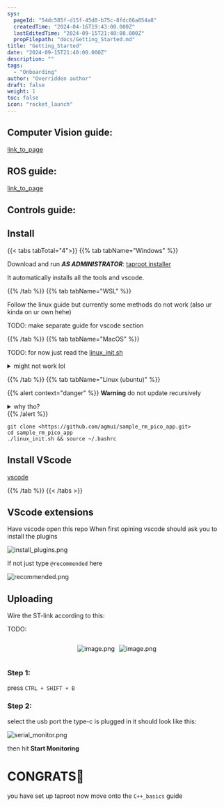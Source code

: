 ```yaml
---
sys:
  pageId: "54dc585f-d15f-45d0-b75c-8fdc66a854a8"
  createdTime: "2024-04-16T19:43:00.000Z"
  lastEditedTime: "2024-09-15T21:40:00.000Z"
  propFilepath: "docs/Getting_Started.md"
title: "Getting_Started"
date: "2024-09-15T21:40:00.000Z"
description: ""
tags:
  - "Onboarding"
author: "Overridden author"
draft: false
weight: 1
toc: false
icon: "rocket_launch"
---
```


## Computer Vision guide:

[link_to_page](86d45bc0-388b-4d26-8848-44f255f73d0e)

## ROS guide:

[link_to_page](3c76c1de-ec8f-46d6-8b0a-294005edc2d5)

## Controls guide:

## Install

{{< tabs tabTotal="4">}}
{{% tab tabName="Windows" %}}

Download and run _**AS ADMINISTRATOR**_: [taproot installer](https://github.com/Thornbots/TeachingFreshies/releases/tag/1.0)

It automatically installs all the tools and vscode.

{{% /tab %}}
{{% tab tabName="WSL" %}}

Follow the linux guide but currently some methods do not work (also ur kinda on ur own hehe)

TODO: make separate guide for vscode section

{{% /tab %}}
{{% tab tabName="MacOS" %}}

TODO: for now just read the [linux_init.sh](https://github.com/agmui/sample_rm_pico_app/blob/main/linux_init.sh)

<details>
<summary>might not work lol</summary>

`brew install libusb pkg-config`

Next install: [vscode](https://code.visualstudio.com/Download)

</details>

{{% /tab %}}
{{% tab tabName="Linux (ubuntu)" %}}

{{% alert context="danger" %}}
**Warning** do not update recursively
<details>
<summary>why tho?</summary>
There are some submodules that may go on for a while (like tinyusb) and I highly
recommend you don't need to get them.
If you want to see what submodules I update just look in `linux_init.sh`
</details>
{{% /alert %}}

```shell
git clone <https://github.com/agmui/sample_rm_pico_app.git>
cd sample_rm_pico_app
./linux_init.sh && source ~/.bashrc
```

## Install VScode

[vscode](https://code.visualstudio.com/Download)

{{% /tab %}}
{{< /tabs >}}

## VScode extensions

Have vscode open this repo
When first opining vscode should ask you to install the plugins

![install_plugins.png](https://prod-files-secure.s3.us-west-2.amazonaws.com/d518164a-d88e-44d1-a4ee-3adb3bd8bce0/89bd30f0-1825-4e77-867b-0a41ce370880/install_plugins.png?X-Amz-Algorithm=AWS4-HMAC-SHA256&X-Amz-Content-Sha256=UNSIGNED-PAYLOAD&X-Amz-Credential=ASIAZI2LB4667X6GSSPO%2F20250319%2Fus-west-2%2Fs3%2Faws4_request&X-Amz-Date=20250319T090830Z&X-Amz-Expires=3600&X-Amz-Security-Token=IQoJb3JpZ2luX2VjEBkaCXVzLXdlc3QtMiJGMEQCICibmDK%2B6d9IzL%2FHKHfizBLd8n%2FqF7cN58Umr1Jqdt3xAiA5u%2B4TaPJaEyAOMjlmMMEjXMYQUKQjrDAit7WgO2S42Sr%2FAwhyEAAaDDYzNzQyMzE4MzgwNSIMmk7Rklm3Dofamy8KKtwD0fMH6mCjXaBhvseNcuzWsVKQ8QWbIdaGBEb%2Bd64wTQKkBlQIHFkambQwfaa1%2FOy%2FYKmVOpmfYZjRryYGWX4Yj5xRypUVfKE2CnqdBNiV4k%2FR%2F8anCqx4l0MtsrVXYjfSvzrhKtYzE%2FKQf%2B9wL8cmkYAtRsWuV1YuXkXP0DSIcEVkFzWy8%2FyeEdP69EcJp%2BtrKYwmI8%2F670CiI%2BX50OwmfXd6KqSBLIhoEj%2Bo60oc6xHx5aNMhxrbtCGe%2BQSkhKLhtSz7H3lVFsLDmn%2FBwZnPG6A5NGvo5ngl6KNN%2B3fa%2B%2F1vKUibebUAENPA52iCDocxJQXTj%2FNXfNjicUKLaB6Du1SP9r31r54HVymYhO%2BRFUzEY2wv2gdwc5HhyNV544wmwU80B%2Ft%2BfpcCunPjUbRtbA5RiSAKC%2F%2FCw8tJO0yrKkixcM9s8qA8KhnJwwX%2FKDYm19XBKNHfr1T0VIuZNJbPwpQhsnX6fls6Ri7caAWTMiC%2BA1nuOgoDsR2ONkxXERZUFxv3Gq9nS6s9brSOjSWmT8vKolPKSbrL6f0de5xVYS5OSMD1fC8VslwS769GhladuwE6JZOZCWJEDs1m894vHhv62bs01TI4uZNxHgDrkVx0D1no3RYvvY%2BbGtgwxoLqvgY6pgGIP2sffFB5K1jTEFP05bLVSDRXrOay%2BPMt4KlwPmP4VKgqADUzD%2Fw3HUiZ98TxFIOnP2uC%2Fq4vcjugBtSnsQh%2BLkNJk2nRER2gyL4zncgmQUXLuJFaJLAyFYQ9NEg7zL%2B3sGyx6dQJ%2Bi1cqFpRWK6p%2Bf65BooW2C%2Bxlrcw9xHwa2AP%2BTLHNo54Oh3TJbNt%2F0o7w%2B8y8NGvLMClkP%2FUYIpDXWEbp%2BZd&X-Amz-Signature=84c63e3846badb8497dde693df23f279892c387da301bed6aef2819c037e555c&X-Amz-SignedHeaders=host&x-id=GetObject)

If not just type `@recommended` here  

![recommended.png](https://prod-files-secure.s3.us-west-2.amazonaws.com/d518164a-d88e-44d1-a4ee-3adb3bd8bce0/61e661e9-5d85-4dfc-be0d-8d2097a5e793/recommended.png?X-Amz-Algorithm=AWS4-HMAC-SHA256&X-Amz-Content-Sha256=UNSIGNED-PAYLOAD&X-Amz-Credential=ASIAZI2LB4667X6GSSPO%2F20250319%2Fus-west-2%2Fs3%2Faws4_request&X-Amz-Date=20250319T090830Z&X-Amz-Expires=3600&X-Amz-Security-Token=IQoJb3JpZ2luX2VjEBkaCXVzLXdlc3QtMiJGMEQCICibmDK%2B6d9IzL%2FHKHfizBLd8n%2FqF7cN58Umr1Jqdt3xAiA5u%2B4TaPJaEyAOMjlmMMEjXMYQUKQjrDAit7WgO2S42Sr%2FAwhyEAAaDDYzNzQyMzE4MzgwNSIMmk7Rklm3Dofamy8KKtwD0fMH6mCjXaBhvseNcuzWsVKQ8QWbIdaGBEb%2Bd64wTQKkBlQIHFkambQwfaa1%2FOy%2FYKmVOpmfYZjRryYGWX4Yj5xRypUVfKE2CnqdBNiV4k%2FR%2F8anCqx4l0MtsrVXYjfSvzrhKtYzE%2FKQf%2B9wL8cmkYAtRsWuV1YuXkXP0DSIcEVkFzWy8%2FyeEdP69EcJp%2BtrKYwmI8%2F670CiI%2BX50OwmfXd6KqSBLIhoEj%2Bo60oc6xHx5aNMhxrbtCGe%2BQSkhKLhtSz7H3lVFsLDmn%2FBwZnPG6A5NGvo5ngl6KNN%2B3fa%2B%2F1vKUibebUAENPA52iCDocxJQXTj%2FNXfNjicUKLaB6Du1SP9r31r54HVymYhO%2BRFUzEY2wv2gdwc5HhyNV544wmwU80B%2Ft%2BfpcCunPjUbRtbA5RiSAKC%2F%2FCw8tJO0yrKkixcM9s8qA8KhnJwwX%2FKDYm19XBKNHfr1T0VIuZNJbPwpQhsnX6fls6Ri7caAWTMiC%2BA1nuOgoDsR2ONkxXERZUFxv3Gq9nS6s9brSOjSWmT8vKolPKSbrL6f0de5xVYS5OSMD1fC8VslwS769GhladuwE6JZOZCWJEDs1m894vHhv62bs01TI4uZNxHgDrkVx0D1no3RYvvY%2BbGtgwxoLqvgY6pgGIP2sffFB5K1jTEFP05bLVSDRXrOay%2BPMt4KlwPmP4VKgqADUzD%2Fw3HUiZ98TxFIOnP2uC%2Fq4vcjugBtSnsQh%2BLkNJk2nRER2gyL4zncgmQUXLuJFaJLAyFYQ9NEg7zL%2B3sGyx6dQJ%2Bi1cqFpRWK6p%2Bf65BooW2C%2Bxlrcw9xHwa2AP%2BTLHNo54Oh3TJbNt%2F0o7w%2B8y8NGvLMClkP%2FUYIpDXWEbp%2BZd&X-Amz-Signature=27c6b94b9a637cc5efce4f962c6a753434154c8c20a4c95f312dea57662edfd7&X-Amz-SignedHeaders=host&x-id=GetObject)

## Uploading

Wire the ST-link according to this:

TODO:

<div style="display: flex;flex-direction: row; column-gap:10px; max-width: 630px;justify-content: center;">
<div>

![image.png](https://prod-files-secure.s3.us-west-2.amazonaws.com/d518164a-d88e-44d1-a4ee-3adb3bd8bce0/210ecb78-1116-4d7b-b9b7-2292f66fa2c2/image.png?X-Amz-Algorithm=AWS4-HMAC-SHA256&X-Amz-Content-Sha256=UNSIGNED-PAYLOAD&X-Amz-Credential=ASIAZI2LB4665SMV44TD%2F20250319%2Fus-west-2%2Fs3%2Faws4_request&X-Amz-Date=20250319T090834Z&X-Amz-Expires=3600&X-Amz-Security-Token=IQoJb3JpZ2luX2VjEBkaCXVzLXdlc3QtMiJHMEUCIQDrHh57POYjF%2BwZfVPUVQ%2FXbj1K8H2KXG6lDF0nN%2FOqpAIgBQLrG7I0qo9Dor9J4Uf%2FDvUPQbMvljCklyenSro7L04q%2FwMIchAAGgw2Mzc0MjMxODM4MDUiDHCt4JwMa4SL5uOmWyrcAwGiSzCX%2F1nL5yEGLgSL7WXPo2QOLn52uxVJsQKUdL4uk%2BOflF7ahJ8W4qphN3t0P3N97q4nSl85g1CfBi2cTj4IT7PtNtjnlHK5rHJUXrbpqtN1wTngBzhVknrB8E%2BcY7uhZp0BKr7RrdKKvAq28I2fwKcGz1Sair6qWkgryyMrKN2nfcoP4BKbif6tRDCio3SCNVtMgkwRjlmeKRpAQ3JToU%2BmNTSNHkDFc9%2BMyLafdffxLq%2FS9lloIXPQTIhsaxD5qPYihadMIU2y48wS5IoFlYCEJpdxeosBeRMDOLtMXHDewfz4Mh04Q8JthuhfxrvOpAARUaYbVl6LEsHOsSc6acnC2ZuRVc7xSXsYEb9Gxr67D8wtj77XhMftFerAyb6zaZ0S9qj8wZpk0rhiHoSsYZffUTuDDZRHAS7Jk20%2Fnwow5tYQvdiw7nvucxNCB4dO%2B8sClP9lGDzsNuMumI5ZlX9kindaqGO3MRrkhb2vGexJ9RpAoKRTsTkDlcMzJ2IfF800BUxcFZSmC%2B3sjvXWQM47deUq9eXZy%2BUSH%2B7Ep3aGfE3ojq7KRFxh63j6zjX15qOvArwjt3Wibfk5bHKSMGoh5cEwcQM4pvc636UezEM7SYnPFlQbO5OjMNWC6r4GOqUBNbXmMZSNpGrXDnoGOoXG0FkTf5fruuh24ii0sbtANaOrmn5KlC0IJiRHkCp8sBBj11CQufgW%2BomZ8EPgNPee0TgPKkChL7PU9ikbssp0gMAq7m8XP%2FisIodCH4eQB5BYsxVz8%2FAz%2BZkmDSotttNNzt%2F2KZhwB1iab3v%2FaavYWY5T8v5HeEA1AWZ6GYvaKFtzao%2F2Ojg30e1pEZ7pMy7eXg6RNqmK&X-Amz-Signature=5e3410849f8344191a0ddc4ce23368151c871fca7b77fe8a49a1b2dd8b7cdf81&X-Amz-SignedHeaders=host&x-id=GetObject)

</div>
<div>

![image.png](https://prod-files-secure.s3.us-west-2.amazonaws.com/d518164a-d88e-44d1-a4ee-3adb3bd8bce0/33a0fd0f-8ca6-4a86-8e09-26e95ded1fff/image.png?X-Amz-Algorithm=AWS4-HMAC-SHA256&X-Amz-Content-Sha256=UNSIGNED-PAYLOAD&X-Amz-Credential=ASIAZI2LB466ZIKLKW7H%2F20250319%2Fus-west-2%2Fs3%2Faws4_request&X-Amz-Date=20250319T090836Z&X-Amz-Expires=3600&X-Amz-Security-Token=IQoJb3JpZ2luX2VjEBkaCXVzLXdlc3QtMiJHMEUCIQCFZ%2BpHkPvO3Gd%2FpBY9Jg8SfiU1gTF%2BrVxqNxeSzAw4gwIgY5iTV%2ByYKW8Q0fY7F78ow7u5aLhylZsEf9h5r5%2FgxfQq%2FwMIchAAGgw2Mzc0MjMxODM4MDUiDFoKqIwT6KcLVQhbHyrcA0yMhnQZvVJgqTjFEiZYMmREYuS%2F6Cc1hNGKfJ6mCYZpB6ITnDXPi83addEhQsMNqkqjIuVpQ1HJAvWTBtggQZFrQK7voToPE2qh6kunMCkMyZH2iMddAAK5f4NjbdZmYlI5nMnEwE11JKW%2FwCsF4Zd2wo6VZpE92m6vM7IxYDB2lBVq952js8EVsS2V7vUlevd5SNPpbK3DzGTsKfi1eSJdMMHrydlpeJ30Da1cP%2BG7Y1Bz0m9b%2FCJy5i4f65u5H81S2lcxJ0i0MAa5ST4mV3sB7qZuANm5CcPBbafBXAW9jwvR4heYiWTRNMUcLmOxSbfVvnww2hUzQnyR6Pg%2BeFO%2FwZqFj356OCciPUodoC9el%2FLDDmsP1UrRxwUFtaVOPzAOhZ8HdUFTjQAiFj1fzGyG7jUZL%2FxtNzGv5H6V9daU8SZNyyqB7T%2BxRdMGPpYUYDKRx9Ef7kFzg%2BzLvGEBCKFn%2Bg48XLcuFa2x3Bvv0YwAT%2F0o8oIkkywKuM4UCnMHACpQXhFmm7YNxeXF%2FqtjSvQLxZoYmg52u5Ve92muOAtuU8YUICmJhI1%2BUK88XDRcVKY0vgfbM9ulZM1t4C295jasTOtpQQOOkQjNPi8QXgqf1mO3CqBvmW05fpxGMOaC6r4GOqUBA1rIVgc1tUZoJdqJBk4DDRDbd7E0AciSDbDp8paAhpxe0QLlZ96MdwbXUgG4zRzsnnkQuAroki03bUyURzDdW%2BhD59PJ%2F5AELvJ70Pqa0QHrFNWtJ%2BZw4rN4M6tlTZf8iLXpZtNOzVlxuDDK6JgQADOlUYOxuYpzR%2BNwsa8RVYMRjvZfjVVZUSQ3hysXszHyrbnCFNxqKrBGFzASjnRWVGXDCuWZ&X-Amz-Signature=2e51f9e69d355db8b7942e18b3baeb920e61c547fdebe02983c6269d5012974d&X-Amz-SignedHeaders=host&x-id=GetObject)

</div>
</div>

### Step 1:

press `CTRL + SHIFT + B`

### Step 2:

select the usb port the type-c is plugged in it should look like this:

![serial_monitor.png](https://prod-files-secure.s3.us-west-2.amazonaws.com/d518164a-d88e-44d1-a4ee-3adb3bd8bce0/f03f4774-05d4-4393-b6a0-d5efb6d315ab/serial_monitor.png?X-Amz-Algorithm=AWS4-HMAC-SHA256&X-Amz-Content-Sha256=UNSIGNED-PAYLOAD&X-Amz-Credential=ASIAZI2LB4667X6GSSPO%2F20250319%2Fus-west-2%2Fs3%2Faws4_request&X-Amz-Date=20250319T090830Z&X-Amz-Expires=3600&X-Amz-Security-Token=IQoJb3JpZ2luX2VjEBkaCXVzLXdlc3QtMiJGMEQCICibmDK%2B6d9IzL%2FHKHfizBLd8n%2FqF7cN58Umr1Jqdt3xAiA5u%2B4TaPJaEyAOMjlmMMEjXMYQUKQjrDAit7WgO2S42Sr%2FAwhyEAAaDDYzNzQyMzE4MzgwNSIMmk7Rklm3Dofamy8KKtwD0fMH6mCjXaBhvseNcuzWsVKQ8QWbIdaGBEb%2Bd64wTQKkBlQIHFkambQwfaa1%2FOy%2FYKmVOpmfYZjRryYGWX4Yj5xRypUVfKE2CnqdBNiV4k%2FR%2F8anCqx4l0MtsrVXYjfSvzrhKtYzE%2FKQf%2B9wL8cmkYAtRsWuV1YuXkXP0DSIcEVkFzWy8%2FyeEdP69EcJp%2BtrKYwmI8%2F670CiI%2BX50OwmfXd6KqSBLIhoEj%2Bo60oc6xHx5aNMhxrbtCGe%2BQSkhKLhtSz7H3lVFsLDmn%2FBwZnPG6A5NGvo5ngl6KNN%2B3fa%2B%2F1vKUibebUAENPA52iCDocxJQXTj%2FNXfNjicUKLaB6Du1SP9r31r54HVymYhO%2BRFUzEY2wv2gdwc5HhyNV544wmwU80B%2Ft%2BfpcCunPjUbRtbA5RiSAKC%2F%2FCw8tJO0yrKkixcM9s8qA8KhnJwwX%2FKDYm19XBKNHfr1T0VIuZNJbPwpQhsnX6fls6Ri7caAWTMiC%2BA1nuOgoDsR2ONkxXERZUFxv3Gq9nS6s9brSOjSWmT8vKolPKSbrL6f0de5xVYS5OSMD1fC8VslwS769GhladuwE6JZOZCWJEDs1m894vHhv62bs01TI4uZNxHgDrkVx0D1no3RYvvY%2BbGtgwxoLqvgY6pgGIP2sffFB5K1jTEFP05bLVSDRXrOay%2BPMt4KlwPmP4VKgqADUzD%2Fw3HUiZ98TxFIOnP2uC%2Fq4vcjugBtSnsQh%2BLkNJk2nRER2gyL4zncgmQUXLuJFaJLAyFYQ9NEg7zL%2B3sGyx6dQJ%2Bi1cqFpRWK6p%2Bf65BooW2C%2Bxlrcw9xHwa2AP%2BTLHNo54Oh3TJbNt%2F0o7w%2B8y8NGvLMClkP%2FUYIpDXWEbp%2BZd&X-Amz-Signature=ea0f0ecd2d9f412e27093049b665a55f54f909b6fe8b14b95c672c8ae58b898c&X-Amz-SignedHeaders=host&x-id=GetObject)

then hit **Start Monitoring**

# CONGRATS🎉

you have set up taproot now move onto the `C++_basics` guide
